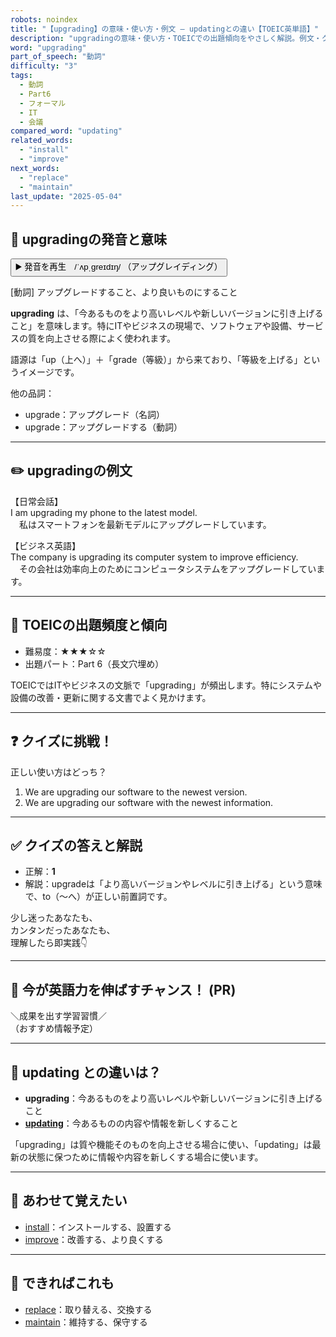```yaml
---
robots: noindex
title: "【upgrading】の意味・使い方・例文 ― updatingとの違い【TOEIC英単語】"
description: "upgradingの意味・使い方・TOEICでの出題傾向をやさしく解説。例文・クイズ付きでupdatingとの違いもわかりやすく学べます。"
word: "upgrading"
part_of_speech: "動詞"
difficulty: "3"
tags:
  - 動詞
  - Part6
  - フォーマル
  - IT
  - 会議
compared_word: "updating"
related_words:
  - "install"
  - "improve"
next_words:
  - "replace"
  - "maintain"
last_update: "2025-05-04"
---
```


## 🔰 upgradingの発音と意味

<button class="play-audio" onclick="playTTS('upgrading')">
  <span class="play-audio-main">
    ▶️ 発音を再生　/ˈʌpˌɡreɪdɪŋ/
  </span>
  <span class="play-audio-sub">
    （アップグレイディング）
  </span>
</button>

[動詞] アップグレードすること、より良いものにすること

**upgrading** は、「今あるものをより高いレベルや新しいバージョンに引き上げること」を意味します。特にITやビジネスの現場で、ソフトウェアや設備、サービスの質を向上させる際によく使われます。

語源は「up（上へ）」＋「grade（等級）」から来ており、「等級を上げる」というイメージです。

他の品詞：  
- upgrade：アップグレード（名詞）
- upgrade：アップグレードする（動詞）

---

## ✏️ upgradingの例文

【日常会話】  
I am upgrading my phone to the latest model.  
　私はスマートフォンを最新モデルにアップグレードしています。

【ビジネス英語】  
The company is upgrading its computer system to improve efficiency.  
　その会社は効率向上のためにコンピュータシステムをアップグレードしています。

---

## 🎯 TOEICの出題頻度と傾向

- 難易度：★★★☆☆
- 出題パート：Part 6（長文穴埋め）

TOEICではITやビジネスの文脈で「upgrading」が頻出します。特にシステムや設備の改善・更新に関する文書でよく見かけます。

---

## ❓ クイズに挑戦！

正しい使い方はどっち？

1. We are upgrading our software to the newest version.  
2. We are upgrading our software with the newest information.

---

## ✅ クイズの答えと解説

- 正解：**1**
- 解説：upgradeは「より高いバージョンやレベルに引き上げる」という意味で、to（～へ）が正しい前置詞です。

少し迷ったあなたも、  
カンタンだったあなたも、  
理解したら即実践👇️

---

## 🚀 今が英語力を伸ばすチャンス！ (PR)

<div class="info-center">
＼成果を出す学習習慣／<br>  
（おすすめ情報予定）
</div>

---

## 🤔  updating との違いは？

- **upgrading**：今あるものをより高いレベルや新しいバージョンに引き上げること
- **[updating](/word/updating/)**：今あるものの内容や情報を新しくすること

「upgrading」は質や機能そのものを向上させる場合に使い、「updating」は最新の状態に保つために情報や内容を新しくする場合に使います。

---

## 🧩 あわせて覚えたい

- [install](/word/install/)：インストールする、設置する
- [improve](/word/improve/)：改善する、より良くする

---

## 📖 できればこれも

- [replace](/word/replace/)：取り替える、交換する
- [maintain](/word/maintain/)：維持する、保守する

<!-- cvid: aid23_bid26 -->
